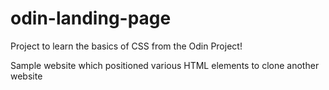 # odin-landing-page

Project to learn the basics of CSS from the Odin Project!

Sample website which positioned various HTML elements to clone another website